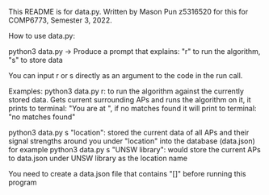 This README is for data.py. Written by Mason Pun z5316520 for this for COMP6773, Semester 3, 2022.

How to use data.py:

python3 data.py -> Produce a prompt that explains: "r" to run the algorithm, "s" to store data

You can input r or s directly as an argument to the code in the run call.

Examples:
python3 data.py r: to run the algorithm against the currently stored data. Gets current surrounding APs and runs the algorithm on it, it prints to terminal: "You are at <location>", if no matches found it will print to terminal: "no matches found"

python3 data.py s "location": stored the current data of all APs and their signal strengths around you under "location" into the database (data.json)
for example python3 data.py s "UNSW library": would store the current APs to data.json under UNSW library as the location name

You need to create a data.json file that contains "[]" before running this program